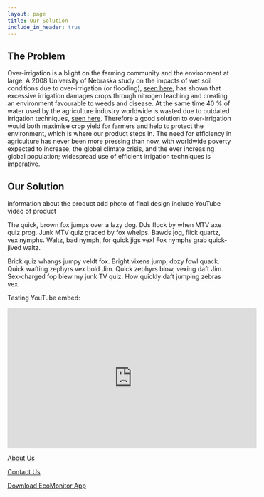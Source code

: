 ```yaml
---
layout: page
title: Our Solution
include_in_header: true
---
```


## The Problem

Over-irrigation is a blight on the farming community and the environment at large. A 2008 University of Nebraska study on the impacts of wet soil conditions due to over-irrigation (or flooding), [seen here](https://cropwatch.unl.edu/documents/g1904.pdf), has shown that excessive irrigation damages crops through nitrogen leaching and creating an environment favourable to weeds and disease. At the same time 40 % of water used by the agriculture industry worldwide is wasted due to outdated irrigation techniques, [seen here](https://htt.io/water-usage-in-the-agricultural-industry/). Therefore a good solution to over-irrigation would both maximise crop yield for farmers and help to protect the environment, which is where our product steps in.
The need for efficiency in agriculture has never been more pressing than now, with worldwide poverty expected to increase, the global climate crisis, and the ever increasing global population; widespread use of efficient irrigation techniques is imperative.

## Our Solution


information about the product
add photo of final design
include YouTube video of product

The quick, brown fox jumps over a lazy dog. DJs flock by when MTV axe quiz prog. Junk MTV quiz graced by fox whelps. Bawds jog, flick quartz, vex nymphs. Waltz, bad nymph, for quick jigs vex! Fox nymphs grab quick-jived waltz.

Brick quiz whangs jumpy veldt fox. Bright vixens jump; dozy fowl quack. Quick wafting zephyrs vex bold Jim. Quick zephyrs blow, vexing daft Jim. Sex-charged fop blew my junk TV quiz. How quickly daft jumping zebras vex.

Testing YouTube embed:


<iframe width="560" height="315" src="https://www.youtube-nocookie.com/embed/dQw4w9WgXcQ" title="YouTube video player" frameborder="0" allow="accelerometer; autoplay; clipboard-write; encrypted-media; gyroscope; picture-in-picture" allowfullscreen></iframe>


[About Us](./about)

[Contact Us](./contact)

[Download EcoMonitor App](./download)
